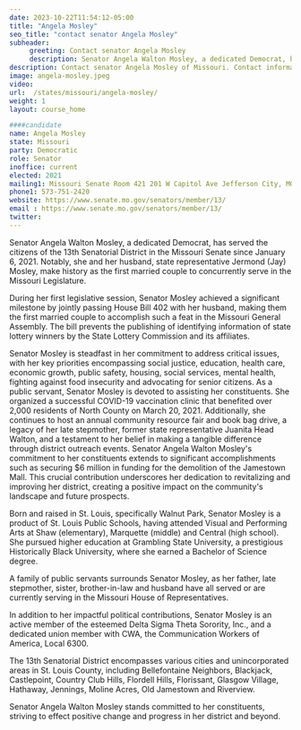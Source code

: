 ```yaml
---
date: 2023-10-22T11:54:12-05:00
title: "Angela Mosley"
seo_title: "contact senator Angela Mosley"
subheader:
     greeting: Contact senator Angela Mosley
     description: Senator Angela Walton Mosley, a dedicated Democrat, has served the citizens of the 13th Senatorial District in the Missouri Senate since January 6, 2021. Notably, she and her husband, state representative Jermond (Jay) Mosley, make history as the first married couple to concurrently serve in the Missouri Legislature.
description: Contact senator Angela Mosley of Missouri. Contact information for Angela Mosley includes email address, phone number, and mailing address.
image: angela-mosley.jpeg
video:
url:  /states/missouri/angela-mosley/
weight: 1
layout: course_home

####candidate
name: Angela Mosley
state: Missouri
party: Democratic
role: Senator
inoffice: current
elected: 2021
mailing1: Missouri Senate Room 421 201 W Capitol Ave Jefferson City, MO 65101
phone1: 573-751-2420
website: https://www.senate.mo.gov/senators/member/13/
email : https://www.senate.mo.gov/senators/member/13/
twitter:
---
```


Senator Angela Walton Mosley, a dedicated Democrat, has served the citizens of the 13th Senatorial District in the Missouri Senate since January 6, 2021. Notably, she and her husband, state representative Jermond (Jay) Mosley, make history as the first married couple to concurrently serve in the Missouri Legislature.

During her first legislative session, Senator Mosley achieved a significant milestone by jointly passing House Bill 402 with her husband, making them the first married couple to accomplish such a feat in the Missouri General Assembly. The bill prevents the publishing of identifying information of state lottery winners by the State Lottery Commission and its affiliates.

Senator Mosley is steadfast in her commitment to address critical issues, with her key priorities encompassing social justice, education, health care, economic growth, public safety, housing, social services, mental health, fighting against food insecurity and advocating for senior citizens. As a public servant, Senator Mosley is devoted to assisting her constituents. She organized a successful COVID-19 vaccination clinic that benefited over 2,000 residents of North County on March 20, 2021. Additionally, she continues to host an annual community resource fair and book bag drive, a legacy of her late stepmother, former state representative Juanita Head Walton, and a testament to her belief in making a tangible difference through district outreach events. Senator Angela Walton Mosley's commitment to her constituents extends to significant accomplishments such as securing $6 million in funding for the demolition of the Jamestown Mall. This crucial contribution underscores her dedication to revitalizing and improving her district, creating a positive impact on the community's landscape and future prospects.

Born and raised in St. Louis, specifically Walnut Park, Senator Mosley is a product of St. Louis Public Schools, having attended Visual and Performing Arts at Shaw (elementary), Marquette (middle) and Central (high school). She pursued higher education at Grambling State University, a prestigious Historically Black University, where she earned a Bachelor of Science degree.

A family of public servants surrounds Senator Mosley, as her father, late stepmother, sister, brother-in-law and husband have all served or are currently serving in the Missouri House of Representatives.

In addition to her impactful political contributions, Senator Mosley is an active member of the esteemed Delta Sigma Theta Sorority, Inc., and a dedicated union member with CWA, the Communication Workers of America, Local 6300.

The 13th Senatorial District encompasses various cities and unincorporated areas in St. Louis County, including Bellefontaine Neighbors, Blackjack, Castlepoint, Country Club Hills, Flordell Hills, Florissant, Glasgow Village, Hathaway, Jennings, Moline Acres, Old Jamestown and Riverview.

Senator Angela Walton Mosley stands committed to her constituents, striving to effect positive change and progress in her district and beyond.

